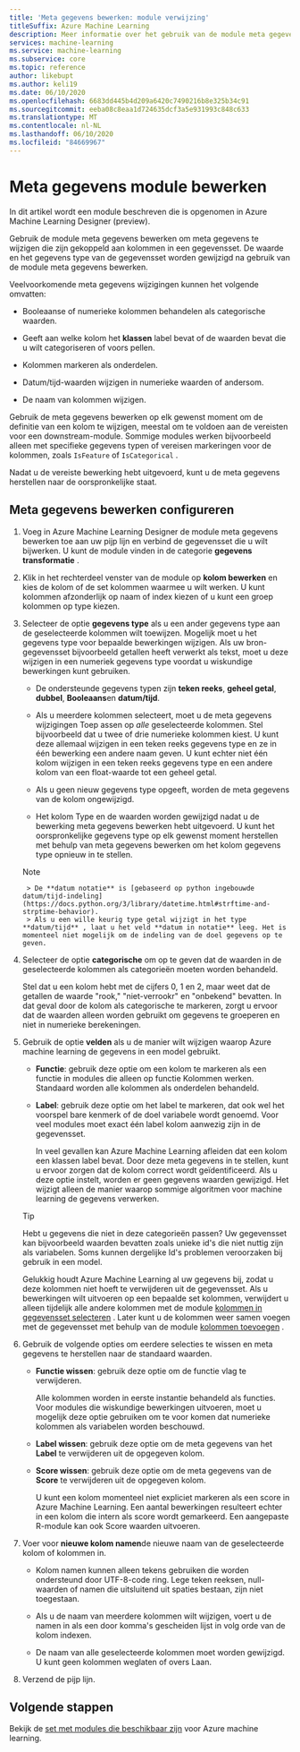 ```yaml
---
title: 'Meta gegevens bewerken: module verwijzing'
titleSuffix: Azure Machine Learning
description: Meer informatie over het gebruik van de module meta gegevens bewerken in de Azure Machine Learning voor het wijzigen van meta gegevens die zijn gekoppeld aan kolommen in een gegevensset.
services: machine-learning
ms.service: machine-learning
ms.subservice: core
ms.topic: reference
author: likebupt
ms.author: keli19
ms.date: 06/10/2020
ms.openlocfilehash: 6683dd445b4d209a6420c7490216b8e325b34c91
ms.sourcegitcommit: eeba08c8eaa1d724635dcf3a5e931993c848c633
ms.translationtype: MT
ms.contentlocale: nl-NL
ms.lasthandoff: 06/10/2020
ms.locfileid: "84669967"
---
```

# <a name="edit-metadata-module"></a>Meta gegevens module bewerken

In dit artikel wordt een module beschreven die is opgenomen in Azure Machine Learning Designer (preview).

Gebruik de module meta gegevens bewerken om meta gegevens te wijzigen die zijn gekoppeld aan kolommen in een gegevensset. De waarde en het gegevens type van de gegevensset worden gewijzigd na gebruik van de module meta gegevens bewerken.

Veelvoorkomende meta gegevens wijzigingen kunnen het volgende omvatten:
  
+ Booleaanse of numerieke kolommen behandelen als categorische waarden.
  
+ Geeft aan welke kolom het **klassen** label bevat of de waarden bevat die u wilt categoriseren of voors pellen.
  
+ Kolommen markeren als onderdelen.
  
+ Datum/tijd-waarden wijzigen in numerieke waarden of andersom.
  
+ De naam van kolommen wijzigen.
  
 Gebruik de meta gegevens bewerken op elk gewenst moment om de definitie van een kolom te wijzigen, meestal om te voldoen aan de vereisten voor een downstream-module. Sommige modules werken bijvoorbeeld alleen met specifieke gegevens typen of vereisen markeringen voor de kolommen, zoals `IsFeature` of `IsCategorical` .  
  
 Nadat u de vereiste bewerking hebt uitgevoerd, kunt u de meta gegevens herstellen naar de oorspronkelijke staat.
  
## <a name="configure-edit-metadata"></a>Meta gegevens bewerken configureren
  
1. Voeg in Azure Machine Learning Designer de module meta gegevens bewerken toe aan uw pijp lijn en verbind de gegevensset die u wilt bijwerken. U kunt de module vinden in de categorie **gegevens transformatie** .
  
1. Klik in het rechterdeel venster van de module op **kolom bewerken** en kies de kolom of de set kolommen waarmee u wilt werken. U kunt kolommen afzonderlijk op naam of index kiezen of u kunt een groep kolommen op type kiezen.  
  
1. Selecteer de optie **gegevens type** als u een ander gegevens type aan de geselecteerde kolommen wilt toewijzen. Mogelijk moet u het gegevens type voor bepaalde bewerkingen wijzigen. Als uw bron-gegevensset bijvoorbeeld getallen heeft verwerkt als tekst, moet u deze wijzigen in een numeriek gegevens type voordat u wiskundige bewerkingen kunt gebruiken.

    + De ondersteunde gegevens typen zijn **teken reeks**, **geheel getal**, **dubbel**, **Booleaans**en **datum/tijd**.

    + Als u meerdere kolommen selecteert, moet u de meta gegevens wijzigingen Toep assen op *alle* geselecteerde kolommen. Stel bijvoorbeeld dat u twee of drie numerieke kolommen kiest. U kunt deze allemaal wijzigen in een teken reeks gegevens type en ze in één bewerking een andere naam geven. U kunt echter niet één kolom wijzigen in een teken reeks gegevens type en een andere kolom van een float-waarde tot een geheel getal.
  
    + Als u geen nieuw gegevens type opgeeft, worden de meta gegevens van de kolom ongewijzigd.

    + Het kolom Type en de waarden worden gewijzigd nadat u de bewerking meta gegevens bewerken hebt uitgevoerd. U kunt het oorspronkelijke gegevens type op elk gewenst moment herstellen met behulp van meta gegevens bewerken om het kolom gegevens type opnieuw in te stellen.  

    > [!NOTE]
        > De **datum notatie** is [gebaseerd op python ingebouwde datum/tijd-indeling](https://docs.python.org/3/library/datetime.html#strftime-and-strptime-behavior).  
        > Als u een wille keurig type getal wijzigt in het type **datum/tijd** , laat u het veld **datum in notatie** leeg. Het is momenteel niet mogelijk om de indeling van de doel gegevens op te geven.

1. Selecteer de optie **categorische** om op te geven dat de waarden in de geselecteerde kolommen als categorieën moeten worden behandeld.

    Stel dat u een kolom hebt met de cijfers 0, 1 en 2, maar weet dat de getallen de waarde "rook," "niet-verrookr" en "onbekend" bevatten. In dat geval door de kolom als categorische te markeren, zorgt u ervoor dat de waarden alleen worden gebruikt om gegevens te groeperen en niet in numerieke berekeningen.
  
1. Gebruik de optie **velden** als u de manier wilt wijzigen waarop Azure machine learning de gegevens in een model gebruikt.

    + **Functie**: gebruik deze optie om een kolom te markeren als een functie in modules die alleen op functie Kolommen werken. Standaard worden alle kolommen als onderdelen behandeld.  
  
    + **Label**: gebruik deze optie om het label te markeren, dat ook wel het voorspel bare kenmerk of de doel variabele wordt genoemd. Voor veel modules moet exact één label kolom aanwezig zijn in de gegevensset.

        In veel gevallen kan Azure Machine Learning afleiden dat een kolom een klassen label bevat. Door deze meta gegevens in te stellen, kunt u ervoor zorgen dat de kolom correct wordt geïdentificeerd. Als u deze optie instelt, worden er geen gegevens waarden gewijzigd. Het wijzigt alleen de manier waarop sommige algoritmen voor machine learning de gegevens verwerken.
  
    > [!TIP]
    > Hebt u gegevens die niet in deze categorieën passen? Uw gegevensset kan bijvoorbeeld waarden bevatten zoals unieke id's die niet nuttig zijn als variabelen. Soms kunnen dergelijke Id's problemen veroorzaken bij gebruik in een model.
    >
    > Gelukkig houdt Azure Machine Learning al uw gegevens bij, zodat u deze kolommen niet hoeft te verwijderen uit de gegevensset. Als u bewerkingen wilt uitvoeren op een bepaalde set kolommen, verwijdert u alleen tijdelijk alle andere kolommen met de module [kolommen in gegevensset selecteren](select-columns-in-dataset.md) . Later kunt u de kolommen weer samen voegen met de gegevensset met behulp van de module [kolommen toevoegen](add-columns.md) .  
  
1. Gebruik de volgende opties om eerdere selecties te wissen en meta gegevens te herstellen naar de standaard waarden.  
  
    + **Functie wissen**: gebruik deze optie om de functie vlag te verwijderen.  
  
         Alle kolommen worden in eerste instantie behandeld als functies. Voor modules die wiskundige bewerkingen uitvoeren, moet u mogelijk deze optie gebruiken om te voor komen dat numerieke kolommen als variabelen worden beschouwd.
  
    + **Label wissen**: gebruik deze optie om de meta gegevens van het **Label** te verwijderen uit de opgegeven kolom.  
  
    + **Score wissen**: gebruik deze optie om de meta gegevens van de **Score** te verwijderen uit de opgegeven kolom.  
  
         U kunt een kolom momenteel niet expliciet markeren als een score in Azure Machine Learning. Een aantal bewerkingen resulteert echter in een kolom die intern als score wordt gemarkeerd. Een aangepaste R-module kan ook Score waarden uitvoeren.

1. Voer voor **nieuwe kolom namen**de nieuwe naam van de geselecteerde kolom of kolommen in.  
  
    + Kolom namen kunnen alleen tekens gebruiken die worden ondersteund door UTF-8-code ring. Lege teken reeksen, null-waarden of namen die uitsluitend uit spaties bestaan, zijn niet toegestaan.  
  
    + Als u de naam van meerdere kolommen wilt wijzigen, voert u de namen in als een door komma's gescheiden lijst in volg orde van de kolom indexen.  
  
    + De naam van alle geselecteerde kolommen moet worden gewijzigd. U kunt geen kolommen weglaten of overs Laan.  
  
1. Verzend de pijp lijn.  

## <a name="next-steps"></a>Volgende stappen

Bekijk de [set met modules die beschikbaar zijn](module-reference.md) voor Azure machine learning.
